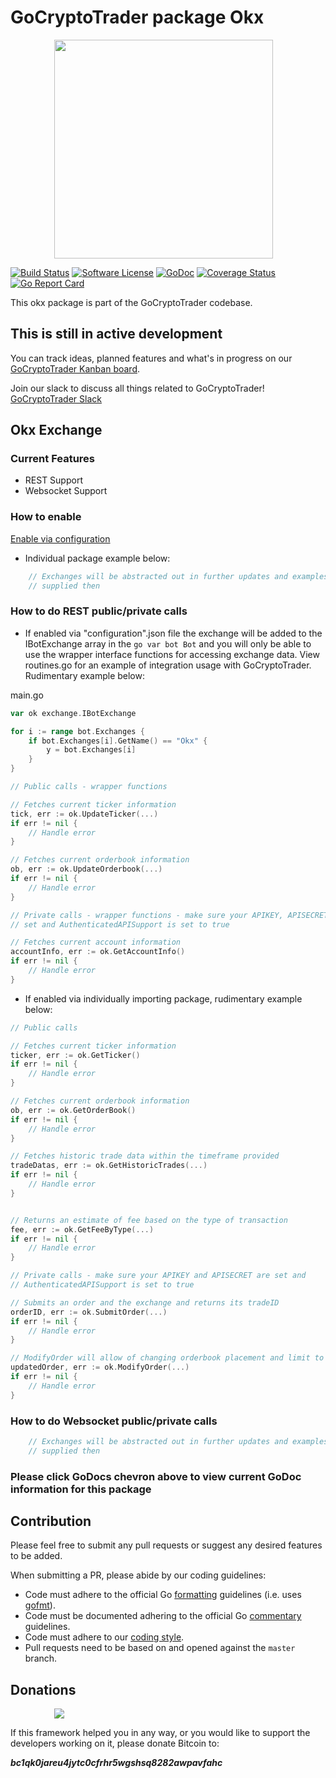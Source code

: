 # GoCryptoTrader package Okx

<img src="/common/gctlogo.png?raw=true" width="350px" height="350px" hspace="70">


[![Build Status](https://github.com/thrasher-corp/gocryptotrader/actions/workflows/tests.yml/badge.svg?branch=master)](https://github.com/thrasher-corp/gocryptotrader/actions/workflows/tests.yml)
[![Software License](https://img.shields.io/badge/License-MIT-orange.svg?style=flat-square)](https://github.com/thrasher-corp/gocryptotrader/blob/master/LICENSE)
[![GoDoc](https://godoc.org/github.com/thrasher-corp/gocryptotrader?status.svg)](https://godoc.org/github.com/thrasher-corp/gocryptotrader/exchanges/okx)
[![Coverage Status](https://codecov.io/gh/thrasher-corp/gocryptotrader/graph/badge.svg?token=41784B23TS)](https://codecov.io/gh/thrasher-corp/gocryptotrader)
[![Go Report Card](https://goreportcard.com/badge/github.com/thrasher-corp/gocryptotrader)](https://goreportcard.com/report/github.com/thrasher-corp/gocryptotrader)


This okx package is part of the GoCryptoTrader codebase.

## This is still in active development

You can track ideas, planned features and what's in progress on our [GoCryptoTrader Kanban board](https://github.com/orgs/thrasher-corp/projects/3).

Join our slack to discuss all things related to GoCryptoTrader! [GoCryptoTrader Slack](https://join.slack.com/t/gocryptotrader/shared_invite/enQtNTQ5NDAxMjA2Mjc5LTc5ZDE1ZTNiOGM3ZGMyMmY1NTAxYWZhODE0MWM5N2JlZDk1NDU0YTViYzk4NTk3OTRiMDQzNGQ1YTc4YmRlMTk)

## Okx Exchange

### Current Features

+ REST Support
+ Websocket Support

### How to enable

 [Enable via configuration](https://github.com/thrasher-corp/gocryptotrader/tree/master/config#enable-exchange-via-config-example)

+ Individual package example below:

```go
	// Exchanges will be abstracted out in further updates and examples will be
	// supplied then
```

### How to do REST public/private calls

+ If enabled via "configuration".json file the exchange will be added to the
IBotExchange array in the ```go var bot Bot``` and you will only be able to use
the wrapper interface functions for accessing exchange data. View routines.go
for an example of integration usage with GoCryptoTrader. Rudimentary example
below:

main.go
```go
var ok exchange.IBotExchange

for i := range bot.Exchanges {
	if bot.Exchanges[i].GetName() == "Okx" {
		y = bot.Exchanges[i]
	}
}

// Public calls - wrapper functions

// Fetches current ticker information
tick, err := ok.UpdateTicker(...)
if err != nil {
	// Handle error
}

// Fetches current orderbook information
ob, err := ok.UpdateOrderbook(...)
if err != nil {
	// Handle error
}

// Private calls - wrapper functions - make sure your APIKEY, APISECRET, and API_CLIENT_ID are
// set and AuthenticatedAPISupport is set to true

// Fetches current account information
accountInfo, err := ok.GetAccountInfo()
if err != nil {
	// Handle error
}
```

+ If enabled via individually importing package, rudimentary example below:

```go
// Public calls

// Fetches current ticker information
ticker, err := ok.GetTicker()
if err != nil {
	// Handle error
}

// Fetches current orderbook information
ob, err := ok.GetOrderBook()
if err != nil {
	// Handle error
}

// Fetches historic trade data within the timeframe provided
tradeDatas, err := ok.GetHistoricTrades(...)
if err != nil {
	// Handle error
}


// Returns an estimate of fee based on the type of transaction
fee, err := ok.GetFeeByType(...)
if err != nil {
	// Handle error
}

// Private calls - make sure your APIKEY and APISECRET are set and
// AuthenticatedAPISupport is set to true

// Submits an order and the exchange and returns its tradeID
orderID, err := ok.SubmitOrder(...)
if err != nil {
	// Handle error
}

// ModifyOrder will allow of changing orderbook placement and limit to market conversion
updatedOrder, err := ok.ModifyOrder(...)
if err != nil {
	// Handle error
}

```

### How to do Websocket public/private calls

```go
	// Exchanges will be abstracted out in further updates and examples will be
	// supplied then
```

### Please click GoDocs chevron above to view current GoDoc information for this package

## Contribution

Please feel free to submit any pull requests or suggest any desired features to be added.

When submitting a PR, please abide by our coding guidelines:

+ Code must adhere to the official Go [formatting](https://golang.org/doc/effective_go.html#formatting) guidelines (i.e. uses [gofmt](https://golang.org/cmd/gofmt/)).
+ Code must be documented adhering to the official Go [commentary](https://golang.org/doc/effective_go.html#commentary) guidelines.
+ Code must adhere to our [coding style](https://github.com/thrasher-corp/gocryptotrader/blob/master/doc/coding_style.md).
+ Pull requests need to be based on and opened against the `master` branch.

## Donations

<img src="https://github.com/thrasher-corp/gocryptotrader/blob/master/web/src/assets/donate.png?raw=true" hspace="70">

If this framework helped you in any way, or you would like to support the developers working on it, please donate Bitcoin to:

***bc1qk0jareu4jytc0cfrhr5wgshsq8282awpavfahc***

